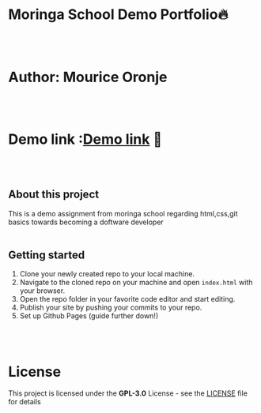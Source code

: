 # Moringa School Demo Portfolio🔥
<br />
<br />

# Author: Mourice Oronje
<br />
<br />

# Demo link :[Demo link](https://mouricesammy.github.io/Moringa_portfolio) 🔗
<br />
<br />

## About this project
This is  a demo assignment from moringa school regarding html,css,git basics towards becoming a doftware developer
<br />
<br />

## Getting started
1. Clone your newly created repo to your local machine.
2. Navigate to the cloned repo on your machine and open `index.html` with your browser.
3. Open the repo folder in your favorite code editor and start editing. 
4. Publish your site by pushing your commits to your repo.
6. Set up Github Pages (guide further down!)
<br />
<br />

# License 

This project is licensed under the  **GPL-3.0** License - see the [LICENSE](LICENSE) file for details

